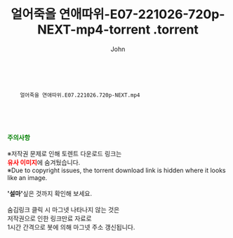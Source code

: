 ﻿---
layout: post
title:  "                   얼어죽을 연애따위-E07-221026-720p-NEXT-mp4-torrent                .torrent"
author: John
categories: [ 드라마 ]
tags: [  ]
image:  
description: "                   얼어죽을 연애따위-E07-221026-720p-NEXT-mp4-torrent                 torrent 정보 공유"
toc: true
toc_sticky: true
---

<br>

        얼어죽을 연애따위.E07.221026.720p-NEXT.mp4    
    
<br><br><br>
<p data-ke-size="size16"><b><span style="color: green;">주의사항</span></b><br /><br />※저작권 문제로 인해 토렌트 다운로드 링크는<br /><b><span style="color: red;">유사 이미지</span></b>에 숨겨뒀습니다.<br />※Due to copyright issues, the torrent download link is hidden where it looks like an image.<br /><br /><b>'설마'</b>싶은 것까지 확인해 보세요.<br /><br />숨김링크 클릭 시 마그넷 나타나지 않는 것은<br />저작권으로 인한 링크만료 자료로<br />1시간 간격으로 봇에 의해 마그넷 주소 갱신됩니다.</p>
